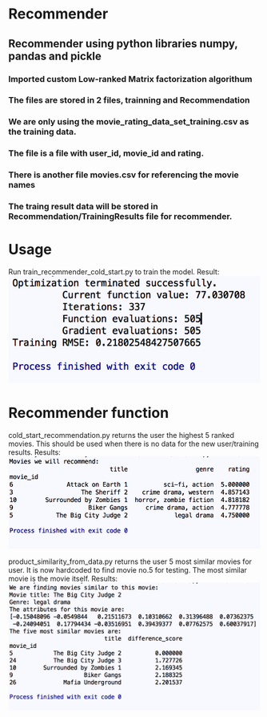 # Recommender

## Recommender using python libraries numpy, pandas and pickle

### Imported custom Low-ranked Matrix factorization algorithum

### The files are stored in 2 files, trainning and Recommendation

### We are only using the movie_rating_data_set_training.csv as the training data.

### The file is a file with user_id, movie_id and rating.
### There is another file movies.csv for referencing the movie names

### The traing result data will be stored in Recommendation/TrainingResults file for recommender.

# Usage
Run train_recommender_cold_start.py to train the model.
Result:
![Screenshot](1.png)

# Recommender function
cold_start_recommendation.py returns the user the highest 5 ranked movies.
This should be used when there is no data for the new user/training results.
Results:
![Screenshot](3.png)

product_similarity_from_data.py returns the user 5 most similar movies for user.
It is now hardcoded to find movie no.5 for testing.
The most similar movie is the movie itself.
Results:
![Screenshot](2.png)





